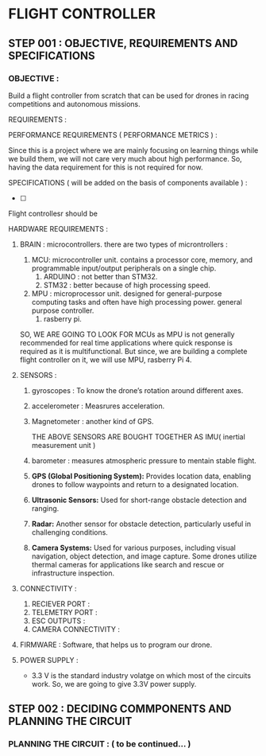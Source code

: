 # FLIGHT CONTROLLER

## STEP 001 : OBJECTIVE, REQUIREMENTS AND SPECIFICATIONS

### OBJECTIVE :

Build a flight controller from scratch that can be used for drones in racing competitions and autonomous missions.

REQUIREMENTS  :

PERFORMANCE REQUIREMENTS ( PERFORMANCE METRICS ) :

Since this is a project where we are mainly focusing on learning things while we build them, we will not care very much about high performance. So, having the data requirement for this is not required for now.

SPECIFICATIONS ( will be added on the basis of components available ) :

- [ ]  

Flight controllesr should be 

HARDWARE REQUIREMENTS : 

1. BRAIN : microcontrollers. there are two types of microntrollers :
    1. MCU: microcontroller unit.  contains a processor core, memory, and programmable input/output peripherals on a single chip.
        1. ARDUINO : not better than STM32.
        2. STM32 : better because of high processing speed.
    2. MPU : microprocessor unit.  designed for general-purpose computing tasks and often have high processing power. general purpose controller.
        1. rasberry pi.
    
    SO, WE ARE GOING TO LOOK FOR MCUs as MPU is not generally recommended for real time applications where quick response is required as it is multifunctional. But since, we are building a complete flight controller on it, we will use MPU, rasberry Pi 4.
    
2. SENSORS : 
    1. gyroscopes : To know the drone’s rotation around different axes.
    2.  accelerometer : Measrures acceleration.
    3. Magnetometer : another kind of GPS.
        
        THE ABOVE SENSORS ARE BOUGHT TOGETHER AS IMU( inertial measurement unit )
        
    4. barometer : measures atmospheric pressure to mentain stable flight.
    5. **GPS (Global Positioning System):** Provides location data, enabling drones to follow waypoints and return to a designated location. 
    6. **Ultrasonic Sensors:** Used for short-range obstacle detection and ranging.
    7. **Radar:** Another sensor for obstacle detection, particularly useful in challenging conditions.
    8. **Camera Systems:** Used for various purposes, including visual navigation, object detection, and image capture. Some drones utilize thermal cameras for applications like search and rescue or infrastructure inspection.
3. CONNECTIVITY :
    1. RECIEVER PORT :
    2. TELEMETRY PORT :
    3. ESC OUTPUTS : 
    4. CAMERA CONNECTIVITY :
4. FIRMWARE : Software, that helps us to program our drone.
5. POWER SUPPLY :
    - 3.3 V is the standard industry volatge on which most of the circuits work. So, we are going to give 3.3V power supply.

## STEP 002 : DECIDING COMMPONENTS AND PLANNING THE CIRCUIT

### PLANNING THE CIRCUIT : ( to be continued… )